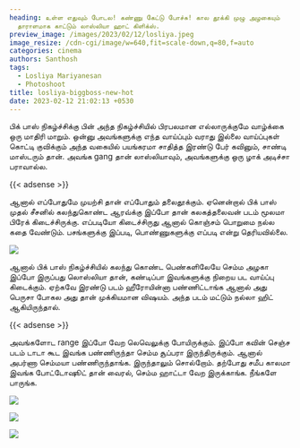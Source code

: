 ```yaml
---
heading: உள்ள எதுவும் போடல! கண்ணு கேட்டு போச்சு! கால தூக்கி முழு அழகையும்
  தாராளமாக காட்டும் லாஸ்லியா ஹாட் கிளிக்ஸ்.
preview_image: /images/2023/02/12/losliya.jpeg
image_resize: /cdn-cgi/image/w=640,fit=scale-down,q=80,f=auto
categories: cinema
authors: Santhosh
tags:
  - Losliya Mariyanesan
  - Photoshoot
title: losliya-biggboss-new-hot
date: 2023-02-12 21:02:13 +0530
---
```

பிக் பாஸ் நிகழ்ச்சிக்கு பின் அந்த நிகழ்ச்சியில் பிரபலமான எல்லாருக்குமே வாழ்க்கை ஒரு மாதிரி மாறும். ஒன்னு அவங்களுக்கு எந்த வாய்ப்பும் வராது இல்லை வாய்ப்புகள் கொட்டி குவிக்கும் அந்த வகையில் பயங்கரமா சாதித்த இரண்டு பேர் கவினும், சாண்டி மாஸ்டரும் தான். அவங்க gang தான் லாஸ்லியாவும், அவங்களுக்கு ஒரு ழாக் அடிச்சா பராவால்ல.

{{< adsense >}}

ஆனால் எப்போதுமே முயற்சி தான் எப்போதும் தலைதூக்கும். ஏனென்றால் பிக் பாஸ் முதல் சீசனில் கலந்துகொண்ட ஆரவ்க்கு இப்போ தான் கலகத்தலைவன் படம் மூலமா பிரேக் கிடைச்சிருக்கு. எப்படியோ கிடைச்சிருது ஆனால் கொஞ்சம் பொறுமை நல்ல கதை வேண்டும். பசங்களுக்கு இப்படி, பொண்ணுகளுக்கு எப்படி என்று தெரியவில்லை.



![](/images/2023/02/12/losliya-biggboss-new-hot.jpeg)

ஆனால் பிக் பாஸ் நிகழ்ச்சியில் கலந்து கொண்ட பெண்களிலேயே செம்ம அழகா இப்போ இருப்பது லொஸ்லியா தான், கண்டிப்பா இவங்களுக்கு நிறைய பட வாய்ப்பு கிடைக்கும். ஏற்கவே இரண்டு படம் ஹீரோயின்னா பண்ணிட்டாங்க ஆனால் அது பெருசா போகல அது தான் முக்கியமான விஷயம். அந்த படம் மட்டும் நல்லா ஹிட் ஆகியிருந்தால்.

{{< adsense >}}

அவங்களோட range இப்போ வேற லெவெலுக்கு போயிருக்கும். இப்போ கவின் செஞ்ச படம் டாடா கூட இவங்க பண்ணிருந்தா செம்ம சூப்பரா இருந்திருக்கும். ஆனால் அபர்ணா செம்மயா பண்ணிருந்தாங்க. இருந்தாலும் சொல்றோம். தற்போது சமீப காலமா இவங்க போட்டோஷூட் தான் வைரல், செம்ம ஹாட்டா வேற இருக்காங்க. நீங்களே பாருங்க.  

![](/images/2023/02/12/losliya-biggboss-new-hot2.jpeg)

![](/images/2023/02/12/losliya-biggboss-new-hot4.jpeg)

![](/images/2023/02/12/losliya-biggboss-new-hot6.jpeg)